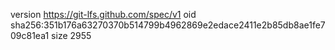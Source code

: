 version https://git-lfs.github.com/spec/v1
oid sha256:351b176a63270370b514799b4962869e2edace2411e2b85db8ae1fe709c81ea1
size 2955

